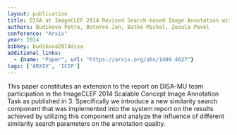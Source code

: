 ```yaml
---
layout: publication
title: DISA at ImageCLEF 2014 Revised Search-based Image Annotation with DeCAF Features
authors: Budikova Petra, Botorek Jan, Batko Michal, Zezula Pavel
conference: "Arxiv"
year: 2014
bibkey: budikova2014disa
additional_links:
  - {name: "Paper", url: "https://arxiv.org/abs/1409.4627"}
tags: ['ARXIV', 'ICIP']
---
```

This paper constitutes an extension to the report on DISA-MU team participation in the ImageCLEF 2014 Scalable Concept Image Annotation Task as published in 3. Specifically we introduce a new similarity search component that was implemented into the system report on the results achieved by utilizing this component and analyze the influence of different similarity search parameters on the annotation quality.
